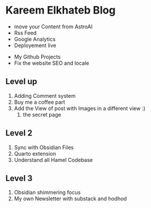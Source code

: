 # Kareem Elkhateb Blog

<!-- - Basic changes -->
- move your Content from AstroAI
- Rss Feed
- Google Analytics
- Deployement live
<!-- - Change the Talk page into Papers -->
- My Github Projects
- Fix the website SEO and locale

## Level up

1. Adding Comment system
2. Buy me a coffee part
3. Add the View of post with Images in a different view :) 
   1. the secret page 

## Level 2

1. Sync with Obsidian Files
2. Quarto extension
3. Understand all Hamel Codebase

## Level 3

1. Obsidian shimmering focus
2. My own Newsletter with substack and hodhod
